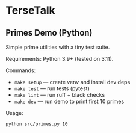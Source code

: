 # TerseTalk

## Primes Demo (Python)

Simple prime utilities with a tiny test suite.

Requirements: Python 3.9+ (tested on 3.11).

Commands:

- `make setup` — create venv and install dev deps
- `make test` — run tests (pytest)
- `make lint` — run ruff + black checks
- `make dev` — run demo to print first 10 primes

Usage:

```
python src/primes.py 10
```
